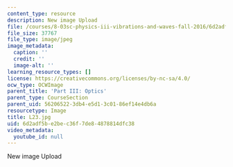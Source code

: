 ```yaml
---
content_type: resource
description: New image Upload
file: /courses/8-03sc-physics-iii-vibrations-and-waves-fall-2016/6d2adf5be2bec36f7de84878814dfc38_L23.jpg
file_size: 37767
file_type: image/jpeg
image_metadata:
  caption: ''
  credit: ''
  image-alt: ''
learning_resource_types: []
license: https://creativecommons.org/licenses/by-nc-sa/4.0/
ocw_type: OCWImage
parent_title: 'Part III: Optics'
parent_type: CourseSection
parent_uid: 56206522-3db4-e5d1-3c01-86ef14e4db6a
resourcetype: Image
title: L23.jpg
uid: 6d2adf5b-e2be-c36f-7de8-4878814dfc38
video_metadata:
  youtube_id: null
---
```

New image Upload